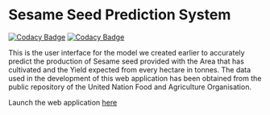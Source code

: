# Sesame Seed Prediction System

[![Codacy Badge](https://api.codacy.com/project/badge/Grade/c26498d51e974d8596402ccd3e7cbcf5)](https://app.codacy.com/gh/ahmed14-cell/prediction-system?utm_source=github.com&utm_medium=referral&utm_content=ahmed14-cell/prediction-system&utm_campaign=Badge_Grade)
[![Codacy Badge](https://api.codacy.com/project/badge/Grade/277de83d099940ceabfe25ed83cefbfa)](https://app.codacy.com/gh/ahmed14-cell/prediction-system?utm_source=github.com&utm_medium=referral&utm_content=ahmed14-cell/prediction-system&utm_campaign=Badge_Grade)

This is the user interface for the model we created earlier to accurately 
predict the production of Sesame seed provided with the Area that has 
cultivated and the Yield expected from every hectare in tonnes.
The data used in the development of this web application has been obtained
from the public repository of the United Nation Food and Agriculture 
Organisation. 

Launch the web application [here](https://sesame-prediction.herokuapp.com/)